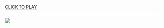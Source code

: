 
<a href="https://premium76.site?title=garry's_mod_unblocked_games&ref=13M">CLICK TO PLAY</a></h3>
<hr>

<a href="https://premium76.site?title=garry's_mod_unblocked_games&ref=13M"><img src="https://clearcache.store/games.png"></a>


